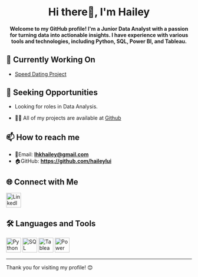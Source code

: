 <h1 align="center">Hi there👋, I'm Hailey</h1>
<h4 align="center">Welcome to my GitHub profile! I'm a Junior Data Analyst with a passion for turning data into actionable insights. I have experience with various tools and technologies, including Python, SQL, Power BI, and Tableau.</h4>


## 🚀 Currently Working On
- [Speed Dating Project](https://github.com/haileylui/speed_dating_project.git)

## 💼 Seeking Opportunities
- Looking for roles in Data Analysis.

- 👨‍💻 All of my projects are available at [Github](https://github.com/haileylui)

## 📫 How to reach me
- 📧Email: **lhkhailey@gmail.com**
- 🏠GitHub: **https://github.com/haileylui**

## 🌐 Connect with Me
<p>
  <a href="www.linkedin.com/hailey-lui">
    <img src="https://img.icons8.com/color/48/000000/linkedin-circled.png" alt="LinkedIn" width="40" height="40"/>
  </a>
</p>

## 🛠 Languages and Tools

<p>
  <img src="https://img.icons8.com/color/48/000000/python.png" alt="Python" width="40" height="40"/>
  <img src="https://img.icons8.com/color/48/000000/sql.png" alt="SQL" width="40" height="40"/>
  <img src="https://img.icons8.com/color/48/000000/tableau-software.png" alt="Tableau" width="40" height="40"/>
  <img src="https://img.icons8.com/color/48/000000/power-bi.png" alt="Power BI" width="40" height="40"/>
</p>

---

Thank you for visiting my profile! 😊
